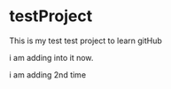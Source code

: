 # testProject
This is my test test project to learn gitHub 

i am adding into it now. 

i am adding 2nd time